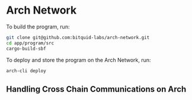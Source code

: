 # Arch Network

To build the program, run: 
```bash
git clone git@github.com:bitquid-labs/arch-network.git
cd app/program/src
cargo-build-sbf
```

To deploy and store the program on the Arch Network, run:
```bash
arch-cli deploy
```

## Handling Cross Chain Communications on Arch


